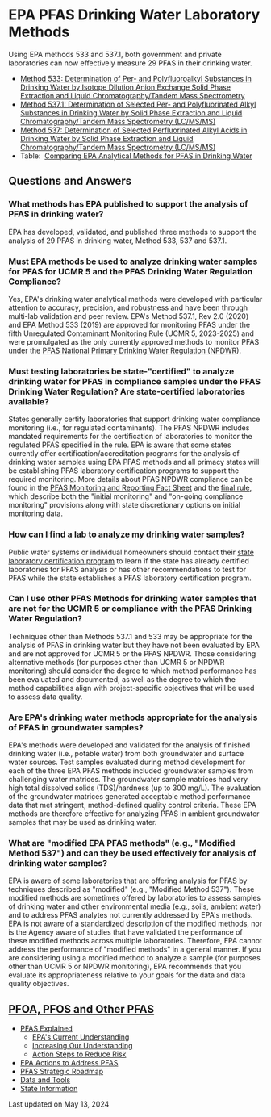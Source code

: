 # EPA PFAS Drinking Water Laboratory Methods  

Using EPA methods 533 and 537.1, both government and private laboratories can now effectively measure 29 PFAS in their drinking water.

-   [Method 533: Determination of Per- and Polyfluoroalkyl Substances in Drinking Water by Isotope Dilution Anion Exchange Solid Phase Extraction and Liquid Chromatography/Tandem Mass Spectrometry](/dwanalyticalmethods/method-533-determination-and-polyfluoroalkyl-substances-drinking-water-isotope)
-   [Method 537.1: Determination of Selected Per- and Polyfluorinated Alkyl Substances in Drinking Water by Solid Phase Extraction and Liquid Chromatography/Tandem Mass Spectrometry (LC/MS/MS)](https://cfpub.epa.gov/si/si_public_record_report.cfm?dirEntryId=348508&Lab=CESER&simpleSearch=0&showCriteria=2&searchAll=537.1&TIMSType=&dateBeginPublishedPresented=03%2F24%2F2018)
-   [Method 537: Determination of Selected Perfluorinated Alkyl Acids in Drinking Water by Solid Phase Extraction and Liquid Chromatography/Tandem Mass Spectrometry (LC/MS/MS)](https://cfpub.epa.gov/si/si_public_record_report.cfm?Lab=NERL&dirEntryId=198984&simpleSearch=1&searchAll=EPA%2F600%2FR-08%2F092+)
-   Table:  [Comparing EPA Analytical Methods for PFAS in Drinking Water](/dwanalyticalmethods/comparing-epa-analytical-methods-pfas-drinking-water)

## Questions and Answers  

### What methods has EPA published to support the analysis of PFAS in drinking water?

EPA has developed, validated, and published three methods to support the analysis of 29 PFAS in drinking water, Method 533, 537 and 537.1.

### Must EPA methods be used to analyze drinking water samples for PFAS for UCMR 5 and the PFAS Drinking Water Regulation Compliance?

Yes, EPA's drinking water analytical methods were developed with particular attention to accuracy, precision, and robustness and have been through multi-lab validation and peer review. EPA's Method 537.1, Rev 2.0 (2020) and EPA Method 533 (2019) are approved for monitoring PFAS under the fifth Unregulated Contaminant Monitoring Rule (UCMR 5, 2023-2025) and were promulgated as the only currently approved methods to monitor PFAS under the [PFAS National Primary Drinking Water Regulation (NPDWR](/sdwa/and-polyfluoroalkyl-substances-pfas)).

### Must testing laboratories be state-"certified" to analyze drinking water for PFAS in compliance samples under the PFAS Drinking Water Regulation? Are state-certified laboratories available?

States generally certify laboratories that support drinking water compliance monitoring (i.e., for regulated contaminants). The PFAS NPDWR includes mandated requirements for the certification of laboratories to monitor the regulated PFAS specified in the rule. EPA is aware that some states currently offer certification/accreditation programs for the analysis of drinking water samples using EPA PFAS methods and all primacy states will be establishing PFAS laboratory certification programs to support the required monitoring. More details about PFAS NPDWR compliance can be found in the [PFAS Monitoring and Reporting Fact Sheet](/system/files/documents/2024-04/pfas-npdwr_fact-sheet_monitoring_4.8.24_0.pdf) and the [final rule](https://www.federalregister.gov/documents/2024/04/26/2024-07773/pfas-national-primary-drinking-water-regulation), which describe both the "initial monitoring" and "on-going compliance monitoring" provisions along with state discretionary options on initial monitoring data.

### How can I find a lab to analyze my drinking water samples?

Public water systems or individual homeowners should contact their [state laboratory certification program](/dwlabcert/contact-information-certification-programs-and-certified-laboratories-drinking-water) to learn if the state has already certified laboratories for PFAS analysis or has other recommendations to test for PFAS while the state establishes a PFAS laboratory certification program.

### Can I use other PFAS Methods for drinking water samples that are not for the UCMR 5 or compliance with the PFAS Drinking Water Regulation?

Techniques other than Methods 537.1 and 533 may be appropriate for the analysis of PFAS in drinking water but they have not been evaluated by EPA and are not approved for UCMR 5 or the PFAS NPDWR. Those considering alternative methods (for purposes other than UCMR 5 or NPDWR monitoring) should consider the degree to which method performance has been evaluated and documented, as well as the degree to which the method capabilities align with project-specific objectives that will be used to assess data quality.

### Are EPA's drinking water methods appropriate for the analysis of PFAS in groundwater samples?

EPA's methods were developed and validated for the analysis of finished drinking water (i.e., potable water) from both groundwater and surface water sources. Test samples evaluated during method development for each of the three EPA PFAS methods included groundwater samples from challenging water matrices. The groundwater sample matrices had very high total dissolved solids (TDS)/hardness (up to 300 mg/L). The evaluation of the groundwater matrices generated acceptable method performance data that met stringent, method-defined quality control criteria. These EPA methods are therefore effective for analyzing PFAS in ambient groundwater samples that may be used as drinking water.

### What are "modified EPA PFAS methods" (e.g., "Modified Method 537") and can they be used effectively for analysis of drinking water samples?

EPA is aware of some laboratories that are offering analysis for PFAS by techniques described as "modified" (e.g., "Modified Method 537"). These modified methods are sometimes offered by laboratories to assess samples of drinking water and other environmental media (e.g., soils, ambient water) and to address PFAS analytes not currently addressed by EPA's methods. EPA is not aware of a standardized description of the modified methods, nor is the Agency aware of studies that have validated the performance of these modified methods across multiple laboratories. Therefore, EPA cannot address the performance of "modified methods" in a general manner. If you are considering using a modified method to analyze a sample (for purposes other than UCMR 5 or NPDWR monitoring), EPA recommends that you evaluate its appropriateness relative to your goals for the data and data quality objectives.

## [PFOA, PFOS and Other PFAS](/pfas) 
-   [PFAS Explained](/pfas/pfas-explained)
    -   [EPA's Current Understanding](/pfas/our-current-understanding-human-health-and-environmental-risks-pfas)
    -   [Increasing Our Understanding](/pfas/increasing-our-understanding-health-risks-pfas-and-how-address-them)
    -   [Action Steps to Reduce Risk](/pfas/meaningful-and-achievable-steps-you-can-take-reduce-your-risk)
-   [EPA Actions to Address PFAS](/pfas/key-epa-actions-address-pfas)
-   [PFAS Strategic Roadmap](/pfas/pfas-strategic-roadmap-epas-commitments-action-2021-2024)
-   [Data and Tools](/pfas/pfas-resources-data-and-tools)
-   [State Information](/pfas/us-state-resources-about-pfas)

Last updated on May 13, 2024

